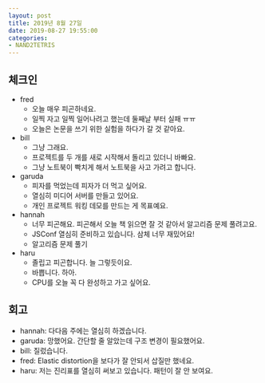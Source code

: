 ```yaml
---
layout: post
title: 2019년 8월 27일
date: 2019-08-27 19:55:00
categories:
- NAND2TETRIS
---
```


## 체크인

* fred
  * 오늘 매우 피곤하네요.
  * 일찍 자고 일찍 일어나려고 했는데 둘째날 부터 실패 ㅠㅠ
  * 오늘은 논문을 쓰기 위한 실험을 하다가 갈 것 같아요.
* bill
  * 그냥 그래요.
  * 프로젝트를 두 개를 새로 시작해서 돌리고 있더니 바빠요.
  * 그냥 노트북이 빡치게 해서 노트북을 사고 가려고 합니다.
* garuda
  * 피자를 먹었는데 피자가 더 먹고 싶어요.
  * 열심히 미디어 서버를 만들고 있어요.
  * 개인 프로젝트 워킹 데모를 만드는 게 목표예요.
* hannah
  * 너무 피곤해요. 피곤해서 오늘 책 읽으면 잘 것 같아서 알고리즘 문제 풀려고요.
  * JSConf 열심히 준비하고 있습니다. 삼체 너무 재밌어요!
  * 알고리즘 문제 풀기
* haru
  * 졸립고 피곤합니다. 늘 그렇듯이요.
  * 바쁩니다. 하아.
  * CPU를 오늘 꼭 다 완성하고 가고 싶어요.

## 회고

* hannah: 다다음 주에는 열심히 하겠습니다.
* garuda: 망했어요. 간단할 줄 알았는데 구조 변경이 필요했어요.
* bill: 질렀습니다.
* fred: Elastic distortion을 보다가 잘 안되서 삽질만 했네요.
* haru: 저는 진리표를 열심히 써보고 있습니다. 패턴이 잘 안 보여요.
